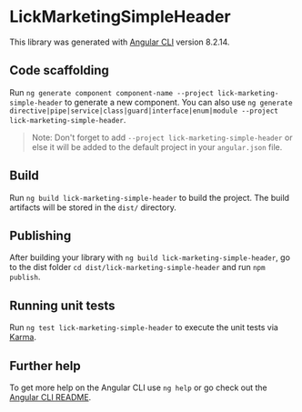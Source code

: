 # LickMarketingSimpleHeader

This library was generated with [Angular CLI](https://github.com/angular/angular-cli) version 8.2.14.

## Code scaffolding

Run `ng generate component component-name --project lick-marketing-simple-header` to generate a new component. You can also use `ng generate directive|pipe|service|class|guard|interface|enum|module --project lick-marketing-simple-header`.
> Note: Don't forget to add `--project lick-marketing-simple-header` or else it will be added to the default project in your `angular.json` file. 

## Build

Run `ng build lick-marketing-simple-header` to build the project. The build artifacts will be stored in the `dist/` directory.

## Publishing

After building your library with `ng build lick-marketing-simple-header`, go to the dist folder `cd dist/lick-marketing-simple-header` and run `npm publish`.

## Running unit tests

Run `ng test lick-marketing-simple-header` to execute the unit tests via [Karma](https://karma-runner.github.io).

## Further help

To get more help on the Angular CLI use `ng help` or go check out the [Angular CLI README](https://github.com/angular/angular-cli/blob/master/README.md).
